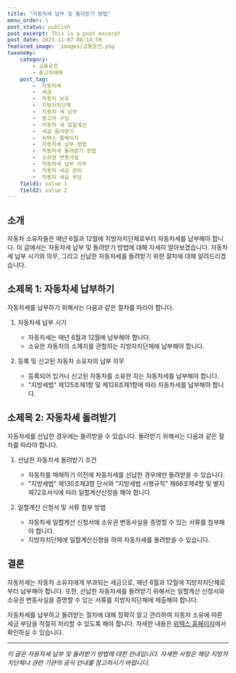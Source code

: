 ```yaml
---
title: "자동차세 납부 및 돌려받기 방법"
menu_order: 1
post_status: publish
post_excerpt: This is a post excerpt
post_date: 2023-11-07 08:14:59
featured_image: _images/교통운전.png
taxonomy:
    category:
        - 교통운전
        - 중고차매매
    post_tag:
        -  자동차세
        -  세금
        -  자동차 보유
        -  지방자치단체
        -  자동차 세 납부
        -  중고차 구입
        -  자동차 세 일할계산
        -  세금 돌려받기
        -  위택스 홈페이지
        -  자동차세 납부 방법
        -  자동차세 돌려받기 방법
        -  소유권 변동사실
        -  자동차세 납부 의무
        -  자동차 세금 관리
        -  자동차 세금 부담
    field1: value 1
    field2: value 2
---
```




## 소개

자동차 소유자들은 매년 6월과 12월에 지방자치단체로부터 자동차세를 납부해야 합니다. 이 글에서는 자동차세 납부 및 돌려받기 방법에 대해 자세히 알아보겠습니다. 자동차세 납부 시기와 의무, 그리고 선납한 자동차세를 돌려받기 위한 절차에 대해 알려드리겠습니다.

## 소제목 1: 자동차세 납부하기

자동차세를 납부하기 위해서는 다음과 같은 절차를 따라야 합니다.

1. 자동차세 납부 시기
   - 자동차세는 매년 6월과 12월에 납부해야 합니다.
   - 소유한 자동차의 소재지를 관할하는 지방자치단체에 납부해야 합니다.

2. 등록 및 신고된 자동차 소유자의 납부 의무
   - 등록되어 있거나 신고된 자동차를 소유한 자는 자동차세를 납부해야 합니다.
   - "지방세법" 제125조제1항 및 제128조제1항에 따라 자동차세를 납부해야 합니다.

## 소제목 2: 자동차세 돌려받기

자동차세를 선납한 경우에는 돌려받을 수 있습니다. 돌려받기 위해서는 다음과 같은 절차를 따라야 합니다.

1. 선납한 자동차세 돌려받기 조건
   - 자동차를 매매하기 이전에 자동차세를 선납한 경우에만 돌려받을 수 있습니다.
   - "지방세법" 제130조제3항 단서와 "지방세법 시행규칙" 제66조제4항 및 별지 제72호서식에 따라 일할계산신청을 해야 합니다.

2. 일할계산 신청서 및 서류 첨부 방법
   - 자동차세 일할계산 신청서에 소유권 변동사실을 증명할 수 있는 서류를 첨부해야 합니다.
   - 지방자치단체에 일할계산신청을 하여 자동차세를 돌려받을 수 있습니다.

## 결론

자동차세는 자동차 소유자에게 부과되는 세금으로, 매년 6월과 12월에 지방자치단체로부터 납부해야 합니다. 또한, 선납한 자동차세를 돌려받기 위해서는 일할계산 신청서와 소유권 변동사실을 증명할 수 있는 서류를 지방자치단체에 제출해야 합니다.

자동차세를 납부하고 돌려받는 절차에 대해 정확히 알고 관리하여 자동차 소유에 따른 세금 부담을 적절히 처리할 수 있도록 해야 합니다. 자세한 내용은 [위택스 홈페이지](http://www.wetax.go.kr)에서 확인하실 수 있습니다.

---

*이 글은 자동차세 납부 및 돌려받기 방법에 대한 안내입니다. 자세한 사항은 해당 지방자치단체나 관련 기관의 공식 안내를 참고하시기 바랍니다.*

